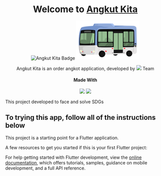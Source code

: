 <div align = 'center'>
  <h1>Welcome to <a href = ''>Angkut Kita</a></h1>
  <img src = 'https://img.shields.io/badge/Angkut-Kita-blue?style=for-the-badge&logo=kompas&labelColor=E0E0E0' alt = 'Angkut Kita Badge'>

  <img src="assets/images/angkotKitaLogo.png" alt="Logo Angkut Kita" width="200">

  <p>Angkut Kita is an order angkot application, developed by <img src = 'https://img.shields.io/badge/Bit-Path-DD435F?style=for-the-badge&labelColor=grey'> Team</p>
  <h4>Made With</h4>
  <p><img src = 'https://img.shields.io/badge/flutter-blue?style=for-the-badge&logo=flutter&logoColor=blue&labelColor=white'> <img src = 'https://img.shields.io/badge/Firebase-orange?style=for-the-badge&logo=firebase&logoColor=orange&labelColor=white'> </p>
</div>


This project developed to face and solve SDGs

## To trying this app, follow all of the instructions below

This project is a starting point for a Flutter application.

A few resources to get you started if this is your first Flutter project:


For help getting started with Flutter development, view the
[online documentation](https://docs.flutter.dev/), which offers tutorials,
samples, guidance on mobile development, and a full API reference.
